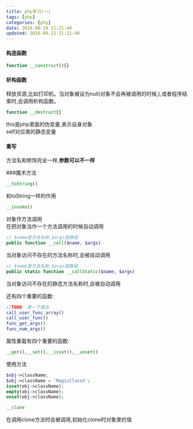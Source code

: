 ```yaml
---
title: php学习(一)
tags: [php]
categories: [php]
date: 2016-08-19 21:21:40
updated: 2016-08-22 21:21:40
---
```

#### 构造函数  
```php
function __construct(){}
```
#### 析构函数
释放资源,比如打印机。当对象被设为null(对象不会再被调用的时候,),或者程序结束时,会调用析构函数。
```php
function __destruct{}
```
this是php里面的伪变量,表示自身对象  
self对应类的静态变量

#### 重写
方法名和修饰完全一样,**参数可以不一样**

###魔术方法
```php
__toString()
```
和toString一样的作用

```php
__invoke()
```
对象作方法调用  
在把对象当作一个方法调用的时候自动调用

```php
// $name是方法名称,$args是数组
public function __call($name, $args)
```
当对象访问不存在的方法名称时,会被自动调用

```php
// $name是方法名称,$args是数组
public static function __callStatic($name, $args)
```
当对象访问不存在的静态方法名称时,会被自动调用  

还有四个重要的函数:
```php
//TODO: 查一下用法
call_user_func_array()
call_user_func()
func_get_args()
func_num_args()
```

属性重载有四个重要的函数:
```php
__get(),__set(),__isset(),__unset()
```
使用方法
```php
$obj->className;
$obj->className = 'MagicClassX';
isset(obj->className);
empty(obj->className);
unset(obj->className);
```

```php
__clone
```
在调用clone方法时会被调用,初始化clone时对象里的值
